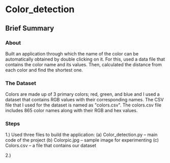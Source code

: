 # Color_detection
## Brief Summary
### About
Built an application through which the name of the color can be automatically obtained by double clicking on it. 
For this, used a data file that contains the color name and its values. Then, calculated the distance from each color and find the shortest one.

### The Dataset
Colors are made up of 3 primary colors; red, green, and blue and I used a dataset that contains RGB values with their corresponding names. 
The CSV file that I used for the dataset is named as "colors.csv". The colors.csv file includes 865 color names along with their RGB and hex values.

### Steps
1.) Used three files to build the application:
    (a) Color_detection.py – main code of the project
    (b) Colorpic.jpg – sample image for experimenting
    (c) Colors.csv – a file that contains our dataset

2.) 
